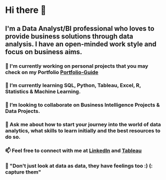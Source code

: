 # Hi there 👋

## I'm a Data Analyst/BI professional who loves to provide business solutions through data analysis. I have an open-minded work style and focus on business aims.


### 🔭 I'm currently working on personal projects that you may check on my Portfolio [Portfolio-Guide](https://github.com/AlbErtogArgAr1/Portfolio_Guide)  
### 🌱 I’m currently learning SQL, Python, Tableau, Excel, R, Statistics & Machine Learning.
### 👯 I’m looking to collaborate on Business Intelligence Projects & Data Projects.
### 💬 Ask me about how to start your journey into the world of data analytics, what skills to learn initially and the best resources to do so. 
### 📫 Feel free to connect with me at [LinkedIn](https://www.linkedin.com/in/alberto-garcía-garcía- ) and [Tableau](https://public.tableau.com/app/profile/albertogarciagarcia)
### 👀 "Don't just look at data as data, they have feelings too :) (: capture them" 
